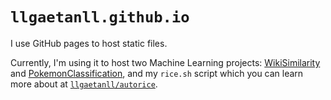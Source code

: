 # `llgaetanll.github.io`

I use GitHub pages to host static files.

Currently, I'm using it to host two Machine Learning projects: [WikiSimilarity](https://github.com/llGaetanll/WikiSimilarity) and [PokemonClassification](https://github.com/llGaetanll/PokemonClassification), and my `rice.sh` script which you can learn more about at [`llgaetanll/autorice`](https://github.com/llGaetanll/autorice).
